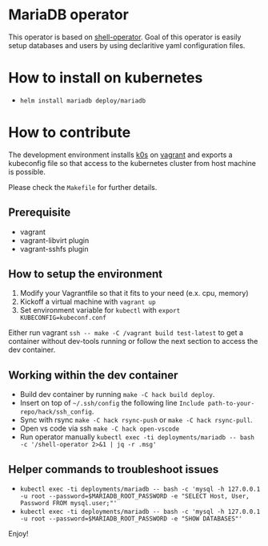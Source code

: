 # MariaDB operator

This operator is based on [shell-operator](https://github.com/flant/shell-operator).
Goal of this operator is easily setup databases and users by using declaritive yaml configuration files.

# How to install on kubernetes

* `helm install mariadb deploy/mariadb`

# How to contribute

The development environment installs [k0s](https://k0sproject.io/) on [vagrant](https://www.vagrantup.com/) and exports a kubeconfig file so that access to the kubernetes cluster from host machine is possible.

Please check the `Makefile` for further details.

## Prerequisite

* vagrant
* vagrant-libvirt plugin
* vagrant-sshfs plugin

## How to setup the environment

1. Modify your Vagrantfile so that it fits to your need (e.x. cpu, memory)
2. Kickoff a virtual machine with `vagrant up`
3. Set environment variable for `kubectl` with `export KUBECONFIG=kubeconf.conf`

Either run vagrant `ssh -- make -C /vagrant build test-latest` to get a container without dev-tools running or follow the next section to access the dev container.

## Working within the dev container

* Build dev container by running `make -C hack build deploy`.
* Insert on top of `~/.ssh/config` the following line `Include path-to-your-repo/hack/ssh_config`.
* Sync with rsync `make -C hack rsync-push` or `make -C hack rsync-pull`.
* Open vs code via ssh `make -C hack open-vscode`
* Run operator manually `kubectl exec -ti deployments/mariadb -- bash -c '/shell-operator 2>&1 | jq -r .msg'`

## Helper commands to troubleshoot issues

* `kubectl exec -ti deployments/mariadb -- bash -c 'mysql -h 127.0.0.1 -u root --password=$MARIADB_ROOT_PASSWORD -e "SELECT Host, User, Password FROM mysql.user;"'`
* `kubectl exec -ti deployments/mariadb -- bash -c 'mysql -h 127.0.0.1 -u root --password=$MARIADB_ROOT_PASSWORD -e "SHOW DATABASES"'`

Enjoy!
